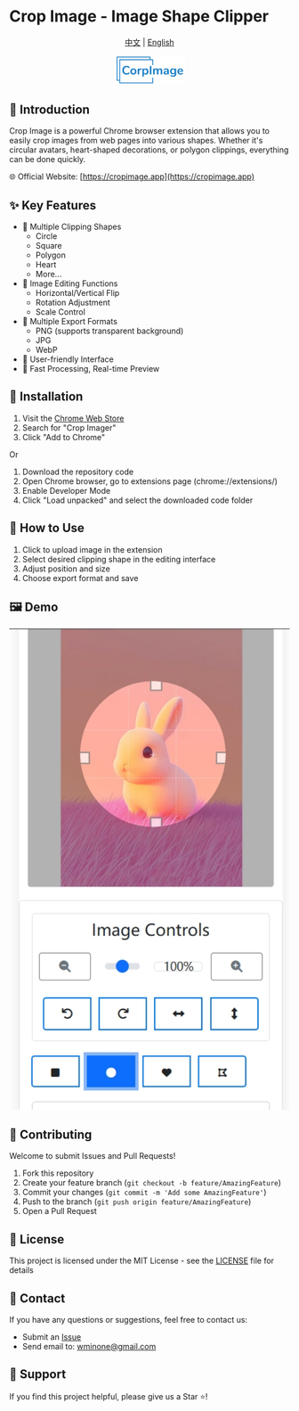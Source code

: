 # Crop Image - Image Shape Clipper

<p align="center">
  <a href="README.md">中文</a> | <a href="README_EN.md">English</a>
</p>

<p align="center">
  <img src="assets/logo.png" width="128" alt="Crop Image Logo">
</p>

## 📝 Introduction

Crop Image is a powerful Chrome browser extension that allows you to easily crop images from web pages into various shapes. Whether it's circular avatars, heart-shaped decorations, or polygon clippings, everything can be done quickly.

🌐 Official Website: [https://cropimage.app](https://cropimage.app)

## ✨ Key Features

- 🔷 Multiple Clipping Shapes
  - Circle
  - Square
  - Polygon
  - Heart
  - More...
- 🔄 Image Editing Functions
  - Horizontal/Vertical Flip
  - Rotation Adjustment
  - Scale Control
- 💾 Multiple Export Formats
  - PNG (supports transparent background)
  - JPG
  - WebP
- 🎯 User-friendly Interface
- 🚀 Fast Processing, Real-time Preview

## 🔧 Installation

1. Visit the [Chrome Web Store](https://chrome.google.com/webstore)
2. Search for "Crop Imager"
3. Click "Add to Chrome"

Or

1. Download the repository code
2. Open Chrome browser, go to extensions page (chrome://extensions/)
3. Enable Developer Mode
4. Click "Load unpacked" and select the downloaded code folder

## 📖 How to Use

1. Click to upload image in the extension
2. Select desired clipping shape in the editing interface
3. Adjust position and size
4. Choose export format and save

## 🖼️ Demo

<p align="center">
  <img src="assets/demo.gif" width="600" alt="Usage Demo">
</p>

## 🤝 Contributing

Welcome to submit Issues and Pull Requests!

1. Fork this repository
2. Create your feature branch (`git checkout -b feature/AmazingFeature`)
3. Commit your changes (`git commit -m 'Add some AmazingFeature'`)
4. Push to the branch (`git push origin feature/AmazingFeature`)
5. Open a Pull Request

## 📄 License

This project is licensed under the MIT License - see the [LICENSE](LICENSE) file for details

## 📮 Contact

If you have any questions or suggestions, feel free to contact us:

- Submit an [Issue](https://github.com/worminone/crop-image/issues)
- Send email to: [wminone@gmail.com](mailto:wminone@gmail.com)

## 🌟 Support

If you find this project helpful, please give us a Star ⭐️! 